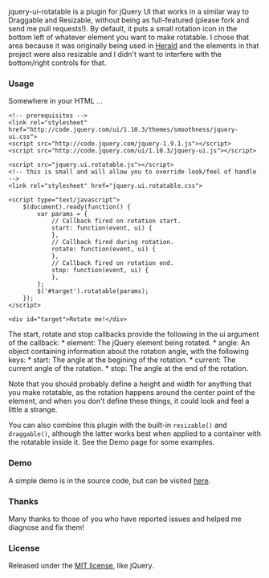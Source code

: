 jquery-ui-rotatable is a plugin for jQuery UI that works in a similar way to Draggable and Resizable, without being as full-featured (please fork and send me pull requests!). By default, it puts a small rotation icon in the bottom left of whatever element you want to make rotatable. I chose that area because it was originally being used in [Herald](https://github.com/godswearhats/herald) and the elements in that project were also resizable and I didn't want to interfere with the bottom/right controls for that.

### Usage

Somewhere in your HTML ...

    <!-- prerequisites -->
    <link rel="stylesheet" href="http://code.jquery.com/ui/1.10.3/themes/smoothness/jquery-ui.css">
    <script src="http://code.jquery.com/jquery-1.9.1.js"></script>
    <script src="http://code.jquery.com/ui/1.10.3/jquery-ui.js"></script>
    
    <script src="jquery.ui.rotatable.js"></script>
    <!-- this is small and will allow you to override look/feel of handle -->
    <link rel="stylesheet" href="jquery.ui.rotatable.css">
    
    <script type="text/javascript">
        $(document).ready(function() {
            var params = {
                // Callback fired on rotation start.
                start: function(event, ui) {
                },
                // Callback fired during rotation.
                rotate: function(event, ui) {
                },
                // Callback fired on rotation end.
                stop: function(event, ui) {
                },
            };
            $('#target').rotatable(params);
        });
    </script>
    
    <div id="target">Rotate me!</div>

The start, rotate and stop callbacks provide the following in the ui argument of the callback:
    * element: The jQuery element being rotated.
    * angle: An object containing information about the rotation angle, with the following keys:
        * start: The angle at the begining of the rotation.
        * current: The current angle of the rotation.
        * stop: The angle at the end of the rotation.

Note that you should probably define a height and width for anything that you make rotatable, as the rotation happens around the center point of the element, and when you don't define these things, it could look and feel a little a strange.

You can also combine this plugin with the built-in `resizable()` and `draggable()`, although the latter works best when applied to a container with the rotatable inside it. See the Demo page for some examples.

### Demo

A simple demo is in the source code, but can be visited [here](http://godswearhats.com/jquery-ui-rotatable/demo.html).

### Thanks

Many thanks to those of you who have reported issues and helped me diagnose and fix them!

### License

Released under the [MIT license](http://jquery.org/license), like jQuery. 
